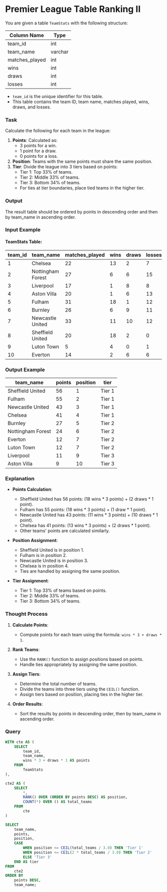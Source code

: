 # Premier League Table Ranking II

You are given a table `TeamStats` with the following structure:

| Column Name      | Type    |
|------------------|---------|
| team_id          | int     |
| team_name        | varchar |
| matches_played   | int     |
| wins             | int     |
| draws            | int     |
| losses           | int     |

- `team_id` is the unique identifier for this table.
- This table contains the team ID, team name, matches played, wins, draws, and losses.

### Task

Calculate the following for each team in the league:
1. **Points**: Calculated as:
   - 3 points for a win.
   - 1 point for a draw.
   - 0 points for a loss.
2. **Position**: Teams with the same points must share the same position.
3. **Tier**: Divide the league into 3 tiers based on points:
   - Tier 1: Top 33% of teams.
   - Tier 2: Middle 33% of teams.
   - Tier 3: Bottom 34% of teams.
   - For ties at tier boundaries, place tied teams in the higher tier.

### Output
The result table should be ordered by points in descending order and then by team_name in ascending order.

### Input Example
#### TeamStats Table:

| team_id | team_name         | matches_played | wins | draws | losses |
|---------|-------------------|----------------|------|-------|--------|
| 1       | Chelsea           | 22             | 13   | 2     | 7      |
| 2       | Nottingham Forest | 27             | 6    | 6     | 15     |
| 3       | Liverpool         | 17             | 1    | 8     | 8      |
| 4       | Aston Villa       | 20             | 1    | 6     | 13     |
| 5       | Fulham            | 31             | 18   | 1     | 12     |
| 6       | Burnley           | 26             | 6    | 9     | 11     |
| 7       | Newcastle United  | 33             | 11   | 10    | 12     |
| 8       | Sheffield United  | 20             | 18   | 2     | 0      |
| 9       | Luton Town        | 5              | 4    | 0     | 1      |
| 10      | Everton           | 14             | 2    | 6     | 6      |

### Output Example

| team_name         | points | position | tier    |
|-------------------|--------|----------|---------|
| Sheffield United  | 56     | 1        | Tier 1  |
| Fulham            | 55     | 2        | Tier 1  |
| Newcastle United  | 43     | 3        | Tier 1  |
| Chelsea           | 41     | 4        | Tier 1  |
| Burnley           | 27     | 5        | Tier 2  |
| Nottingham Forest | 24     | 6        | Tier 2  |
| Everton           | 12     | 7        | Tier 2  |
| Luton Town        | 12     | 7        | Tier 2  |
| Liverpool         | 11     | 9        | Tier 3  |
| Aston Villa       | 9      | 10       | Tier 3  |

### Explanation

- **Points Calculation**:
  - Sheffield United has 56 points: (18 wins * 3 points) + (2 draws * 1 point).
  - Fulham has 55 points: (18 wins * 3 points) + (1 draw * 1 point).
  - Newcastle United has 43 points: (11 wins * 3 points) + (10 draws * 1 point).
  - Chelsea has 41 points: (13 wins * 3 points) + (2 draws * 1 point).
  - Other teams' points are calculated similarly.

- **Position Assignment**:
  - Sheffield United is in position 1.
  - Fulham is in position 2.
  - Newcastle United is in position 3.
  - Chelsea is in position 4.
  - Ties are handled by assigning the same position.

- **Tier Assignment**:
  - Tier 1: Top 33% of teams based on points.
  - Tier 2: Middle 33% of teams.
  - Tier 3: Bottom 34% of teams.

### Thought Process

1. **Calculate Points**:
   - Compute points for each team using the formula: `wins * 3 + draws * 1`.

2. **Rank Teams**:
   - Use the `RANK()` function to assign positions based on points.
   - Handle ties appropriately by assigning the same position.

3. **Assign Tiers**:
   - Determine the total number of teams.
   - Divide the teams into three tiers using the `CEIL()` function.
   - Assign tiers based on position, placing ties in the higher tier.

4. **Order Results**:
   - Sort the results by points in descending order, then by team_name in ascending order.

### Query
```sql
WITH cte AS (
    SELECT 
        team_id,
        team_name,
        wins * 3 + draws * 1 AS points
    FROM 
        TeamStats
),

cte2 AS (
    SELECT 
        *,
        RANK() OVER (ORDER BY points DESC) AS position,
        COUNT(*) OVER () AS total_teams
    FROM 
        cte
)

SELECT 
    team_name,
    points,
    position,
    CASE 
        WHEN position <= CEIL(total_teams / 3.0) THEN 'Tier 1'
        WHEN position <= CEIL(2 * total_teams / 3.0) THEN 'Tier 2'
        ELSE 'Tier 3'
    END AS tier
FROM 
    cte2
ORDER BY 
    points DESC,
    team_name;
